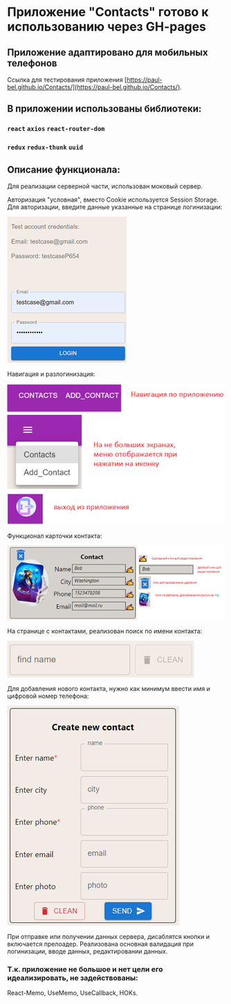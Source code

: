 # Приложение "Contacts" готово к использованию через GH-pages
## Приложение адаптировано для мобильных телефонов

Ссылка для тестирования приложения [https://paul-bel.github.io/Contacts/](https://paul-bel.github.io/Contacts/).

## В приложении использованы библиотеки:
### `react` `axios` `react-router-dom`
### `redux` `redux-thunk` `uuid`

## Описание функционала:
Для реализации серверной части, использован моковый сервер.

Авторизация "условная", вместо Cookie используется Session Storage.
Для авторизации, введите данные указанные на странице логинизации:

![img_4.png](img_4.png)

Навигация и разлогинизация:

![img_7.png](img_7.png)

Функционал карточки контакта:

![img_2.png](img_2.png)

На странице с контактами, реализован поиск по имени контакта:

![img_3.png](img_3.png)

Для добавления нового контакта, нужно как минимум ввести имя и цифровой номер телефона:

![img_9.png](img_9.png)

При отправке или получении данных сервера, дисаблятся кнопки и включается прелоадер.
Реализована основная валидация при логинизации, вводе данных, редактировании данных.
### Т.к. приложение не большое и нет цели его идеализировать, не задействованы:
React-Memo, UseMemo, UseCallback, HOKs.

